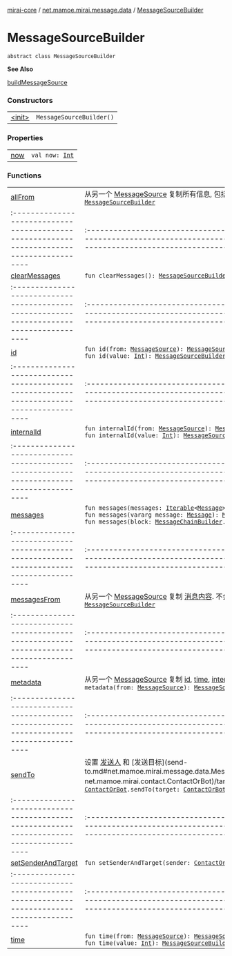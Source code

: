 [mirai-core](../../index.md) / [net.mamoe.mirai.message.data](../index.md) / [MessageSourceBuilder](./index.md)

# MessageSourceBuilder

`abstract class MessageSourceBuilder`

**See Also**

[buildMessageSource](../build-message-source.md)

### Constructors
|||
|:----------------------------------------------------------------------------------------|:---------------------------------------------------------------------------------------------------------------------------------------------------------------------------------------------------------|
| [&lt;init&gt;](-init-.md) | `MessageSourceBuilder()` |

### Properties
|||
|:----------------------------------------------------------------------------------------|:---------------------------------------------------------------------------------------------------------------------------------------------------------------------------------------------------------|
| [now](now.md) | `val now: `[`Int`](https://kotlinlang.org/api/latest/jvm/stdlib/kotlin/-int/index.html) |

### Functions
|||
|:----------------------------------------------------------------------------------------|:---------------------------------------------------------------------------------------------------------------------------------------------------------------------------------------------------------|
| [allFrom](all-from.md) | 从另一个 [MessageSource](../-message-source/index.md) 复制所有信息, 包括消息内容. 不会清空已有消息.`fun allFrom(source: `[`MessageSource`](../-message-source/index.md)`): `[`MessageSourceBuilder`](./index.md) ||||
|:----------------------------------------------------------------------------------------|:---------------------------------------------------------------------------------------------------------------------------------------------------------------------------------------------------------|
| [clearMessages](clear-messages.md) | `fun clearMessages(): `[`MessageSourceBuilder`](./index.md) ||||
|:----------------------------------------------------------------------------------------|:---------------------------------------------------------------------------------------------------------------------------------------------------------------------------------------------------------|
| [id](id.md) | `fun id(from: `[`MessageSource`](../-message-source/index.md)`): `[`MessageSourceBuilder`](./index.md)<br>`fun id(value: `[`Int`](https://kotlinlang.org/api/latest/jvm/stdlib/kotlin/-int/index.html)`): `[`MessageSourceBuilder`](./index.md) ||||
|:----------------------------------------------------------------------------------------|:---------------------------------------------------------------------------------------------------------------------------------------------------------------------------------------------------------|
| [internalId](internal-id.md) | `fun internalId(from: `[`MessageSource`](../-message-source/index.md)`): `[`MessageSourceBuilder`](./index.md)<br>`fun internalId(value: `[`Int`](https://kotlinlang.org/api/latest/jvm/stdlib/kotlin/-int/index.html)`): `[`MessageSourceBuilder`](./index.md) ||||
|:----------------------------------------------------------------------------------------|:---------------------------------------------------------------------------------------------------------------------------------------------------------------------------------------------------------|
| [messages](messages.md) | `fun messages(messages: `[`Iterable`](https://kotlinlang.org/api/latest/jvm/stdlib/kotlin.collections/-iterable/index.html)`<`[`Message`](../-message/index.md)`>): `[`MessageSourceBuilder`](./index.md)<br>`fun messages(vararg message: `[`Message`](../-message/index.md)`): `[`MessageSourceBuilder`](./index.md)<br>`fun messages(block: `[`MessageChainBuilder`](../-message-chain-builder/index.md)`.() -> `[`Unit`](https://kotlinlang.org/api/latest/jvm/stdlib/kotlin/-unit/index.html)`): `[`MessageSourceBuilder`](./index.md) ||||
|:----------------------------------------------------------------------------------------|:---------------------------------------------------------------------------------------------------------------------------------------------------------------------------------------------------------|
| [messagesFrom](messages-from.md) | 从另一个 [MessageSource](../-message-source/index.md) 复制 [消息内容](../-message-source/original-message.md). 不会清空已有消息.`fun messagesFrom(source: `[`MessageSource`](../-message-source/index.md)`): `[`MessageSourceBuilder`](./index.md) ||||
|:----------------------------------------------------------------------------------------|:---------------------------------------------------------------------------------------------------------------------------------------------------------------------------------------------------------|
| [metadata](metadata.md) | 从另一个 [MessageSource](../-message-source/index.md) 复制 [id](id.md), [time](time.md), [internalId](internal-id.md). 这三个数据决定官方客户端能 "定位" 到的原消息`fun metadata(from: `[`MessageSource`](../-message-source/index.md)`): `[`MessageSourceBuilder`](./index.md) ||||
|:----------------------------------------------------------------------------------------|:---------------------------------------------------------------------------------------------------------------------------------------------------------------------------------------------------------|
| [sendTo](send-to.md) | 设置 [发送人](send-to/-this-.md) 和 [发送目标](send-to.md#net.mamoe.mirai.message.data.MessageSourceBuilder$sendTo(net.mamoe.mirai.contact.ContactOrBot, net.mamoe.mirai.contact.ContactOrBot)/target), 并自动判断 [kind](#)`abstract infix fun `[`ContactOrBot`](../../net.mamoe.mirai.contact/-contact-or-bot/index.md)`.sendTo(target: `[`ContactOrBot`](../../net.mamoe.mirai.contact/-contact-or-bot/index.md)`): `[`MessageSourceBuilder`](./index.md) ||||
|:----------------------------------------------------------------------------------------|:---------------------------------------------------------------------------------------------------------------------------------------------------------------------------------------------------------|
| [setSenderAndTarget](set-sender-and-target.md) | `fun setSenderAndTarget(sender: `[`ContactOrBot`](../../net.mamoe.mirai.contact/-contact-or-bot/index.md)`, target: `[`ContactOrBot`](../../net.mamoe.mirai.contact/-contact-or-bot/index.md)`): `[`MessageSourceBuilder`](./index.md) ||||
|:----------------------------------------------------------------------------------------|:---------------------------------------------------------------------------------------------------------------------------------------------------------------------------------------------------------|
| [time](time.md) | `fun time(from: `[`MessageSource`](../-message-source/index.md)`): `[`MessageSourceBuilder`](./index.md)<br>`fun time(value: `[`Int`](https://kotlinlang.org/api/latest/jvm/stdlib/kotlin/-int/index.html)`): `[`MessageSourceBuilder`](./index.md) |

